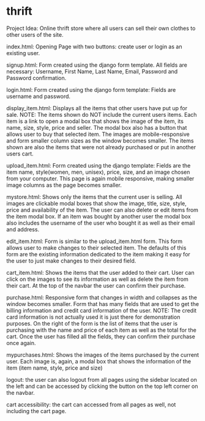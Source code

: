 # thrift
Project Idea: Online thrift store where all users can sell their own clothes to other users of the site.

index.html: Opening Page with two buttons: create user or login as an existing user.

signup.html: Form created using the django form template. All fields are necessary: Username, First Name, Last Name, Email, Password and Password confirmation.

login.html: Form created using the django form template: Fields are username and password.

display_item.html: Displays all the items that other users have put up for sale. NOTE: The items shown do NOT include the current users items. Each item is a link to open a modal box that shows the image of the item, its name, size, style, price and seller. The modal box also has a button that allows user to buy that selected item. The images are mobile-responsive and form smaller column sizes as the window becomes smaller. The items shown are also the items that were not already purchased or put in another users cart.

upload_item.html: Form created using the django template: Fields are the item name, style(women, men, unisex), price, size, and an image chosen from your computer. This page is again mobile responsive, making smaller image columns as the page becomes smaller.

mystore.html: Shows only the items that the current user is selling. All images are clickable modal boxes that show the image, title, size, style, price and availability of the item. The user can also delete or edit items from the item modal box. If an item was bought by another user the modal box also includes the username of the user who bought it as well as their email and address.

edit_item.html: Form is similar to the upload_item.html form. This form allows user to make changes to their selected item. The defaults of this form are the existing information dedicated to the item making it easy for the user to just make changes to their desired field.

cart_item.html: Shows the items that the user added to their cart. User can click on the images to see its information as well as delete the item from their cart. At the top of the navbar the user can confirm their purchase.

purchase.html: Responsive form that changes in width and collapses as the window becomes smaller. Form that has many fields that are used to get the billing information and credit card information of the user. NOTE: The credit card information is not actually used it is just there for demonstration purposes. On the right of the form is the list of items that the user is purchasing with the name and price of each item as well as the total for the cart. Once the user has filled all the fields, they can confirm their purchase once again.

mypurchases.html: Shows the images of the items purchased by the current user. Each image is, again, a modal box that shows the information of the item (item name, style, price and size)

logout: the user can also logout from all pages using the sidebar located on the left and can be accessed by clicking the button on the top left corner on the navbar.

cart accessibility: the cart can accessed from all pages as well, not including the cart page.
